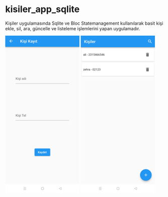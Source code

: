 # kisiler_app_sqlite

Kişiler uygulamasında Sqlite ve Bloc Statemanagement kullanılarak basit kişi ekle, sil, ara, güncelle ve listeleme işlemlerini yapan uygulamadır.

<img src="https://github.com/mhmmdhankcmz/kisiler_uygulamasi_sqlite/blob/master/ss1.jpeg" with="200" height="500"/>
<img src="https://github.com/mhmmdhankcmz/kisiler_uygulamasi_sqlite/blob/master/ss2.jpeg" with="200" height="500"/>

